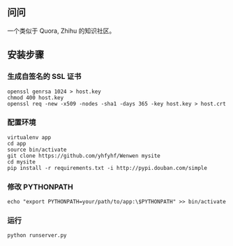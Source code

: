 ## 问问
一个类似于 Quora, Zhihu 的知识社区。

## 安装步骤

### 生成自签名的 SSL 证书 

	openssl genrsa 1024 > host.key
	chmod 400 host.key
	openssl req -new -x509 -nodes -sha1 -days 365 -key host.key > host.crt

### 配置环境

	virtualenv app
	cd app
	source bin/activate
	git clone https://github.com/yhfyhf/Wenwen mysite
	cd mysite
	pip install -r requirements.txt -i http://pypi.douban.com/simple

### 修改 PYTHONPATH

	echo "export PYTHONPATH=your/path/to/app:\$PYTHONPATH" >> bin/activate

### 运行

	python runserver.py
	